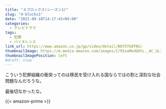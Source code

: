 ```yaml
---
title: "４ブロックス(シーズン1)"
slug: "4-blocks1"
date: "2021-09-18T14:17:41+09:00"
categories:
  - テレビドラマ
tags:
  - 犯罪
  - バイオレンス
link_url: https://www.amazon.co.jp/gp/video/detail/B075TG9TNS/
thumbnailImage: https://m.media-amazon.com/images/I/91xaMedQ4tL._AC_UL320_.jpg
thumbnailImagePosition: left
#draft: true
---
```

こういう犯罪組織の衝突ってのは移民を受け入れる国ならではの割と深刻な社会問題なんだろうな。
<!--more-->
最後切なかったな。

{{< amazon-prime >}}
